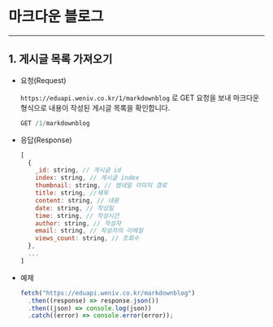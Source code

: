 # 마크다운 블로그

---

## 1. 게시글 목록 가져오기

- 요청(Request)

  `https://eduapi.weniv.co.kr/1/markdownblog` 로 GET 요청을 보내 마크다운 형식으로 내용이 작성된 게시글 목록을 확인합니다.

  ```python
  GET /1/markdownblog
  ```

- 응답(Response)
  ```jsx
  [
    {
      _id: string, // 게시글 id
      index: string, // 게시글 index
      thumbnail: string, // 썸네일 이미지 경로
      title: string, //제목
      content: string, // 내용
      date: string, // 작성일
      time: string, // 작성시간
      author: string, // 작성자
      email: string, // 작성자의 이메일
      views_count: string, // 조회수
    },
    ...
  ]
  ```
- 예제
  ```jsx
  fetch("https://eduapi.weniv.co.kr/markdownblog")
    .then((response) => response.json())
    .then((json) => console.log(json))
    .catch((error) => console.error(error));
  ```
